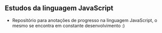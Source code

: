 ## Estudos da linguagem JavaScript

* Repositório para anotações de progresso na linguagem JavaScript, o mesmo se encontra em constante desenvolvimento  :)


